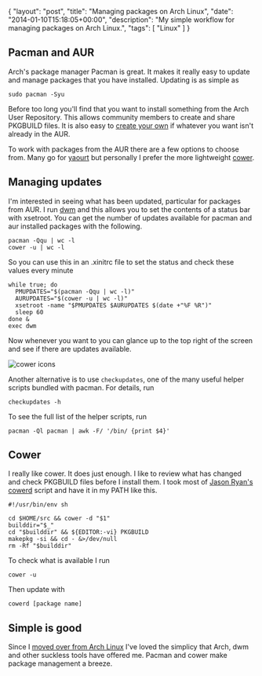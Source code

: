 {
  "layout": "post",
  "title": "Managing packages on Arch Linux",
  "date": "2014-01-10T15:18:05+00:00",
  "description": "My simple workflow for managing packages on Arch Linux.",
  "tags": [
    "Linux"
  ]
}

## Pacman and AUR

Arch's package manager Pacman is great. It makes it really easy to update and manage packages that you have installed. Updating is as simple as 

    sudo pacman -Syu

Before too long you'll find that you want to install something from the Arch User Repository. This allows community members to create and share PKGBUILD files. It is also easy to [create your own][1] if whatever you want isn't already in the AUR. 

To work with packages from the AUR there are a few options to choose from. Many go for [yaourt][2] but personally I prefer the more lightweight [cower][3].

## Managing updates

I'm interested in seeing what has been updated, particular for packages from AUR. I run [dwm][4] and this allows you to set the contents of a status bar with xsetroot. You can get the number of updates available for pacman and aur installed packages with the following.

    pacman -Qqu | wc -l
    cower -u | wc -l

So you can use this in an .xinitrc file to set the status and check these values every minute

    while true; do
      PMUPDATES="$(pacman -Qqu | wc -l)"
      AURUPDATES="$(cower -u | wc -l)"
      xsetroot -name "$PMUPDATES $AURUPDATES $(date +"%F %R")" 
      sleep 60
    done &
    exec dwm

Now whenever you want to you can glance up to the top right of the screen and see if there are updates available. 

![cower icons][5]

Another alternative is to use `checkupdates`, one of the many useful helper scripts bundled with pacman. For details, run 
    
    checkupdates -h
    
To see the full list of the helper scripts, run

    pacman -Ql pacman | awk -F/ '/bin/ {print $4}'

## Cower

I really like cower. It does just enough. I like to review what has changed and check PKGBUILD files before I install them. I took most of [Jason Ryan's][6] [cowerd][7] script and have it in my PATH like this.

    #!/usr/bin/env sh

    cd $HOME/src && cower -d "$1"
    builddir="$_"
    cd "$builddir" && ${EDITOR:-vi} PKGBUILD
    makepkg -si && cd - &>/dev/null
    rm -Rf "$builddir"

To check what is available I run

    cower -u

Then update with 

    cowerd [package name]

## Simple is good

Since I [moved over from Arch Linux][8] I've loved the simplicy that Arch, dwm and other suckless tools have offered me. Pacman and cower make package management a breeze.

[1]: https://wiki.archlinux.org/index.php/Creating_Packages
[2]: https://wiki.archlinux.org/index.php/Yaourt
[3]: https://aur.archlinux.org/packages/cower/
[4]: http://dwm.suckless.org/
[5]: http://shapeshed.com/images/articles/pacman-cower.png
[6]: http://jasonwryan.com/
[7]: https://bitbucket.org/jasonwryan/shiv/src/67d4a496a8fd239805b369886b669fe4a34f5eb7/Scripts/cowerd
[8]: http://shapeshed.com/from-osx-to-arch-linux/

